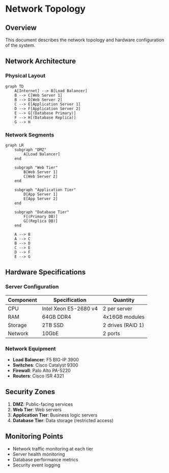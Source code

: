 # Network Topology

## Overview

This document describes the network topology and hardware configuration of the system.

## Network Architecture

### Physical Layout

```mermaid
graph TD
    A[Internet] --> B[Load Balancer]
    B --> C[Web Server 1]
    B --> D[Web Server 2]
    C --> E[Application Server 1]
    D --> F[Application Server 2]
    E --> G[(Database Primary)]
    F --> H[(Database Replica)]
    G --> H
```

### Network Segments

```mermaid
graph LR
    subgraph "DMZ"
        A[Load Balancer]
    end
    
    subgraph "Web Tier"
        B[Web Server 1]
        C[Web Server 2]
    end
    
    subgraph "Application Tier"
        D[App Server 1]
        E[App Server 2]
    end
    
    subgraph "Database Tier"
        F[(Primary DB)]
        G[(Replica DB)]
    end
    
    A --> B
    A --> C
    B --> D
    C --> E
    D --> F
    E --> G
```

## Hardware Specifications

### Server Configuration

| Component | Specification | Quantity |
|-----------|---------------|----------|
| CPU | Intel Xeon E5-2680 v4 | 2 per server |
| RAM | 64GB DDR4 | 4x16GB modules |
| Storage | 2TB SSD | 2 drives (RAID 1) |
| Network | 10GbE | 2 ports |

### Network Equipment

- **Load Balancer**: F5 BIG-IP 3900
- **Switches**: Cisco Catalyst 9300
- **Firewall**: Palo Alto PA-5220
- **Routers**: Cisco ISR 4321

## Security Zones

1. **DMZ**: Public-facing services
2. **Web Tier**: Web servers
3. **Application Tier**: Business logic servers
4. **Database Tier**: Data storage (restricted access)

## Monitoring Points

- Network traffic monitoring at each tier
- Server health monitoring
- Database performance metrics
- Security event logging 